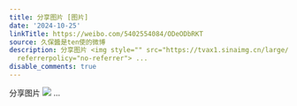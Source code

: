 ```yaml
---
title: 分享图片 [图片]
date: '2024-10-25'
linkTitle: https://weibo.com/5402554084/ODeODbRKT
source: 久保醬是ten使的微博
description: 分享图片 <img style="" src="https://tvax1.sinaimg.cn/large/005TCz76gy1huz3i5qmurj30u00qm0up.jpg"
  referrerpolicy="no-referrer"> ...
disable_comments: true
---
```

分享图片 <img style="" src="https://tvax1.sinaimg.cn/large/005TCz76gy1huz3i5qmurj30u00qm0up.jpg" referrerpolicy="no-referrer"> ...